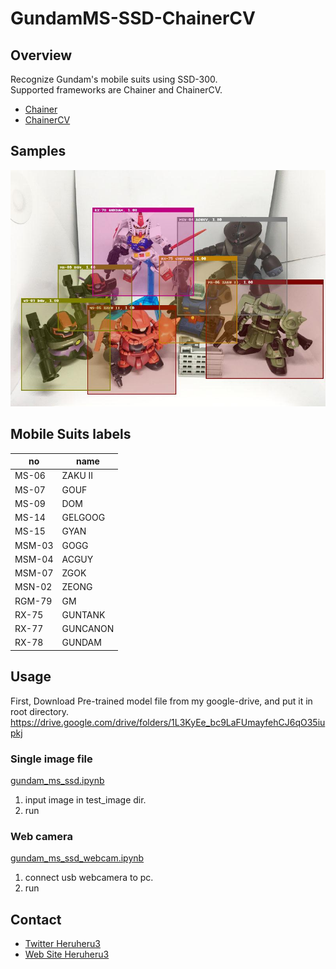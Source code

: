
# GundamMS-SSD-ChainerCV

## Overview

Recognize Gundam's mobile suits using SSD-300.  
Supported frameworks are Chainer and ChainerCV.

* [Chainer](https://github.com/chainer/chainer)
* [ChainerCV](https://github.com/chainer/chainercv)

## Samples
![sample image](output_image/sd-gundam.jpg)

## Mobile Suits labels

|no|name|
|---|---|
|MS-06  |ZAKU II|
|MS-07  |GOUF   |
|MS-09  |DOM    |
|MS-14  |GELGOOG|
|MS-15  |GYAN   |
|MSM-03 |GOGG   |
|MSM-04 |ACGUY  |
|MSM-07 |ZGOK   | 
|MSN-02 |ZEONG  |
|RGM-79 |GM     |
|RX-75  |GUNTANK|
|RX-77  |GUNCANON|
|RX-78  |GUNDAM |


## Usage

First, Download Pre-trained model file from my google-drive, and put it in root directory.  
https://drive.google.com/drive/folders/1L3KyEe_bc9LaFUmayfehCJ6qO35iupkj

### Single image file

[gundam_ms_ssd.ipynb](gundam_ms_ssd.ipynb)

1. input image in test_image dir.
2. run

### Web camera

[gundam_ms_ssd_webcam.ipynb](gundam_ms_ssd_webcam.ipynb)

1. connect usb webcamera to pc.
2. run

## Contact

* [Twitter Heruheru3](https://twitter.com/heruheru3)
* [Web Site Heruheru3](https://heru3.com)